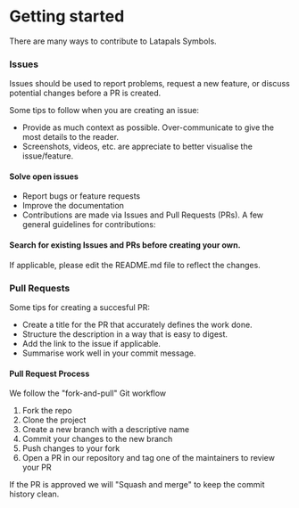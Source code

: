 # Getting started

There are many ways to contribute to Latapals Symbols.

### Issues

Issues should be used to report problems, request a new feature, or discuss potential changes before a PR is created.

Some tips to follow when you are creating an issue:

- Provide as much context as possible. Over-communicate to give the most details to the reader.
- Screenshots, videos, etc. are appreciate to better visualise the issue/feature.

#### Solve open issues

- Report bugs or feature requests
- Improve the documentation
- Contributions are made via Issues and Pull Requests (PRs). A few general guidelines for contributions:

#### Search for existing Issues and PRs before creating your own.

If applicable, please edit the README.md file to reflect the changes.

### Pull Requests

Some tips for creating a succesful PR:

- Create a title for the PR that accurately defines the work done.
- Structure the description in a way that is easy to digest.
- Add the link to the issue if applicable.
- Summarise work well in your commit message.

#### Pull Request Process

We follow the "fork-and-pull" Git workflow

1. Fork the repo
2. Clone the project
3. Create a new branch with a descriptive name
4. Commit your changes to the new branch
5. Push changes to your fork
6. Open a PR in our repository and tag one of the maintainers to review your PR

If the PR is approved we will "Squash and merge" to keep the commit history clean.
